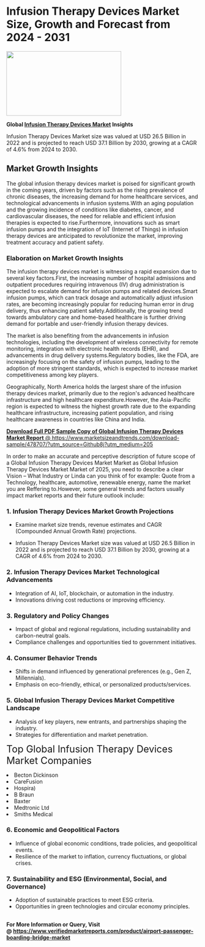<H1>Infusion Therapy Devices Market Size, Growth and Forecast from 2024 - 2031</H1><img class="aligncenter size-medium wp-image-584254" src="https://thirdeyenews.in/wp-content/uploads/2024/09/Global-Market-Research-300x168.jpeg" alt="" width="300" height="168" /><p><strong>Global&nbsp;<a href="https://www.marketsizeandtrends.com/download-sample/478707/?utm_source=Github8j?utm_medium=205">Infusion Therapy Devices Market</a> Insights</strong></p><p>Infusion Therapy Devices Market size was valued at USD 26.5 Billion in 2022 and is projected to reach USD 37.1 Billion by 2030, growing at a CAGR of 4.6% from 2024 to 2030.</p><p><h2>Market Growth Insights</h2> <p>The global infusion therapy devices market is poised for significant growth in the coming years, driven by factors such as the rising prevalence of chronic diseases, the increasing demand for home healthcare services, and technological advancements in infusion systems.With an aging population and the growing incidence of conditions like diabetes, cancer, and cardiovascular diseases, the need for reliable and efficient infusion therapies is expected to rise.Furthermore, innovations such as smart infusion pumps and the integration of IoT (Internet of Things) in infusion therapy devices are anticipated to revolutionize the market, improving treatment accuracy and patient safety.</p> <p><a href="#"></a></p> <h3>Elaboration on Market Growth Insights</h3> <p>The infusion therapy devices market is witnessing a rapid expansion due to several key factors.First, the increasing number of hospital admissions and outpatient procedures requiring intravenous (IV) drug administration is expected to escalate demand for infusion pumps and related devices.Smart infusion pumps, which can track dosage and automatically adjust infusion rates, are becoming increasingly popular for reducing human error in drug delivery, thus enhancing patient safety.Additionally, the growing trend towards ambulatory care and home-based healthcare is further driving demand for portable and user-friendly infusion therapy devices.</p> <p>The market is also benefiting from the advancements in infusion technologies, including the development of wireless connectivity for remote monitoring, integration with electronic health records (EHR), and advancements in drug delivery systems.Regulatory bodies, like the FDA, are increasingly focusing on the safety of infusion pumps, leading to the adoption of more stringent standards, which is expected to increase market competitiveness among key players.</p> <p>Geographically, North America holds the largest share of the infusion therapy devices market, primarily due to the region's advanced healthcare infrastructure and high healthcare expenditure.However, the Asia-Pacific region is expected to witness the highest growth rate due to the expanding healthcare infrastructure, increasing patient population, and rising healthcare awareness in countries like China and India.</p> <p><a href="#"></p><p><span class=""><strong>Download Full PDF Sample Copy of Global Infusion Therapy Devices Market Report</strong> @ <a href="https://www.marketsizeandtrends.com/download-sample/478707/?utm_source=Github8j?utm_medium=205" target="_blank">https://www.marketsizeandtrends.com/download-sample/478707/?utm_source=Github8j?utm_medium=205</a></span></p><p>In order to make an accurate and perceptive description of future scope of a Global&nbsp;Infusion Therapy Devices Market Market as Global&nbsp;Infusion Therapy Devices Market Market of 2025, you need to describe a clear Vision &ndash; What Industry or Linda can you think of for example: Quote from a Technology, healthcare, automotive, renewable energy, name the market you are Reffering to.However, some general trends and factors usually impact market reports and their future outlook include:</p><h3>1.&nbsp;<strong>Infusion Therapy Devices Market Growth Projections</strong></h3><ul><li>Examine market size trends, revenue estimates and CAGR (Compounded Annual Growth Rate) projections.</li><li><p>Infusion Therapy Devices Market size was valued at USD 26.5 Billion in 2022 and is projected to reach USD 37.1 Billion by 2030, growing at a CAGR of 4.6% from 2024 to 2030.</p></li></ul><h3>2.&nbsp;<strong>Infusion Therapy Devices Market Technological Advancements</strong></h3><ul><li>Integration of AI, IoT, blockchain, or automation in the industry.</li><li>Innovations driving cost reductions or improving efficiency.</li></ul><h3>3.&nbsp;<strong>Regulatory and Policy Changes</strong></h3><ul><li>Impact of global and regional regulations, including sustainability and carbon-neutral goals.</li><li>Compliance challenges and opportunities tied to government initiatives.</li></ul><h3>4.&nbsp;<strong>Consumer Behavior Trends</strong></h3><ul><li>Shifts in demand influenced by generational preferences (e.g., Gen Z, Millennials).</li><li>Emphasis on eco-friendly, ethical, or personalized products/services.</li></ul><h3>5.&nbsp;<strong>Global Infusion Therapy Devices Market Competitive Landscape</strong></h3><ul><li>Analysis of key players, new entrants, and partnerships shaping the industry.</li><li>Strategies for differentiation and market penetration.</li></ul><p data-pm-slice="1 1 []"><span style="color: inherit; font-family: inherit; font-size: 25px;">Top Global Infusion Therapy Devices Market Companies</span></p><div class="" data-test-id=""><p><li>Becton Dickinson</li><li> CareFusion</li><li> Hospira)</li><li> B Braun</li><li> Baxter</li><li> Medtronic Ltd</li><li> Smiths Medical</li></p></div><h3>6.&nbsp;<strong>Economic and Geopolitical Factors</strong></h3><ul><li>Influence of global economic conditions, trade policies, and geopolitical events.</li><li>Resilience of the market to inflation, currency fluctuations, or global crises.</li></ul><h3>7.&nbsp;<strong>Sustainability and ESG (Environmental, Social, and Governance)</strong></h3><ul><li>Adoption of sustainable practices to meet ESG criteria.</li><li>Opportunities in green technologies and circular economy principles.</li></ul><h2><strong style="font-size: 14px;">For More Information or Query, Visit @&nbsp;</strong><a style="background-color: #ffffff; font-size: 14px;" href="https://www.marketsizeandtrends.com/report/infusion-therapy-devices-market/" target="_blank">https://www.verifiedmarketreports.com/product/airport-passenger-boarding-bridge-market</a></h2>